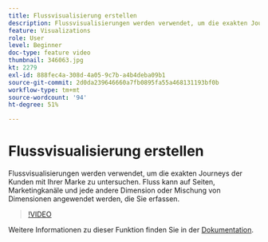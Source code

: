 ```yaml
---
title: Flussvisualisierung erstellen
description: Flussvisualisierungen werden verwendet, um die exakten Journeys der Kunden mit Ihrer Marke zu untersuchen. Fluss kann auf Seiten, Marketingkanäle und jede andere Dimension oder Mischung von Dimensionen angewendet werden, die Sie erfassen.
feature: Visualizations
role: User
level: Beginner
doc-type: feature video
thumbnail: 346063.jpg
kt: 2279
exl-id: 888fec4a-308d-4a05-9c7b-a4b4deba09b1
source-git-commit: 2d0da239646660a7fb0895fa55a468131193bf0b
workflow-type: tm+mt
source-wordcount: '94'
ht-degree: 51%

---
```


# Flussvisualisierung erstellen

Flussvisualisierungen werden verwendet, um die exakten Journeys der Kunden mit Ihrer Marke zu untersuchen. Fluss kann auf Seiten, Marketingkanäle und jede andere Dimension oder Mischung von Dimensionen angewendet werden, die Sie erfassen.

>[!VIDEO](https://video.tv.adobe.com/v/346063/?quality=12&learn=on)

Weitere Informationen zu dieser Funktion finden Sie in der [Dokumentation](https://experienceleague.adobe.com/docs/analytics/analyze/analysis-workspace/visualizations/flow/flow.html?lang=de).